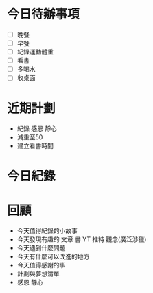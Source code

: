 

# 今日待辦事項
- [ ] 晚餐
- [ ] 早餐
- [ ] 紀錄運動體重
- [ ] 看書
- [ ] 多喝水
- [ ] 收桌面

# 近期計劃
- 紀錄 感恩 靜心
- 減重至50
- 建立看書時間

# 今日紀錄


# 回顧
- 今天值得紀錄的小故事
- 今天發現有趣的 文章 書 YT 推特 觀念(廣泛涉獵)
- 今天遇到什麼問題
- 今天有什麼可以改進的地方
- 今天值得感謝的事
- 計劃與夢想清單
- 感恩 靜心
